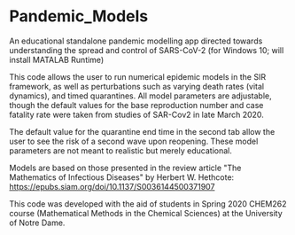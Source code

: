# Pandemic_Models
An educational standalone pandemic modelling app directed towards understanding the spread and control of SARS-CoV-2 (for Windows 10; will
install MATALAB Runtime)

This code allows the user to run numerical epidemic models in the SIR framework, as well as perturbations such as varying death rates (vital 
dynamics), and timed quarantines. All model parameters are adjustable, though the default values for the base reproduction number and case fatality rate were taken from studies of SAR-Cov2 in late March 2020.

The default value for the quarantine end time in the second tab allow the user to see the risk of a second wave upon reopening. These model parameters are not meant to realistic but merely educational.

Models are based on those presented in the review article "The Mathematics of Infectious Diseases" by Herbert W. Hethcote: https://epubs.siam.org/doi/10.1137/S0036144500371907

This code was developed with the aid of students in Spring 2020 CHEM262 course (Mathematical Methods in the Chemical Sciences) at the 
University of Notre Dame. 

